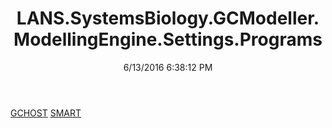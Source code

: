 ﻿---
title: LANS.SystemsBiology.GCModeller.ModellingEngine.Settings.Programs
date: 6/13/2016 6:38:12 PM
---

[GCHOST](T-LANS.SystemsBiology.GCModeller.ModellingEngine.Settings.Programs.GCHOST.html)
[SMART](T-LANS.SystemsBiology.GCModeller.ModellingEngine.Settings.Programs.SMART.html)
